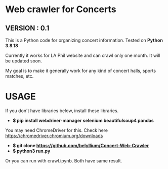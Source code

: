 # Web crawler for Concerts
## VERSION : 0.1

This is a Python code for organizing concert information.
Tested on **Python 3.8.18**

Currently it works for LA Phil website and can crawl only one month. It will be updated soon.

My goal is to make it generally work for any kind of concert halls, sports matches, etc.


# USAGE

If you don't have libraries below, install these libraries.
- **$ pip install webdriver-manager selenium beautifulsoup4 pandas**
  
You may need ChromeDriver for this. Check here https://chromedriver.chromium.org/downloads

- **$ git clone https://github.com/belyllium/Concert-Web-Crawler**
- **$ python3 run.py**
  
Or you can run with crawl.ipynb. Both have same result.

